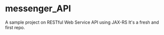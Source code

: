 # messenger_API
A sample project on RESTful Web Service API using JAX-RS
It's a fresh and first repo.


